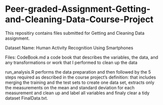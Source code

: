 # Peer-graded-Assignment-Getting-and-Cleaning-Data-Course-Project

This repositiry contains files submitted for Getting and Cleaning Data assignment. 

Dataset Name: Human Activity Recognition Using Smartphones

Files: CodeBook.md a code book that describes the variables, the data, and any transformations or work that I performed to clean up the data

run_analysis.R performs the data preparation and then followed by the 5 steps required as described in the course project’s definition: that includes merging the training and the test sets to create one data set, extracts only the measurements on the mean and standard deviation for each measurement and clean up and label all variables and finaly clear a tidy dataset FinalData.txt.
